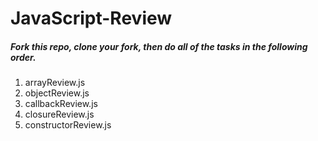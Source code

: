 JavaScript-Review
====================
##### Fork this repo, clone your fork, then do all of the tasks in the following order.
1. arrayReview.js
2. objectReview.js
3. callbackReview.js
4. closureReview.js
5. constructorReview.js
